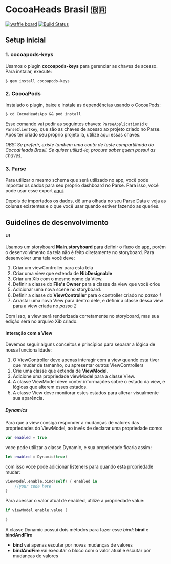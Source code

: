 # CocoaHeads Brasil 🇧🇷

[![waffle board](https://img.shields.io/badge/waffle-board-blue.svg)](https://waffle.io/CocoaHeadsBrasil/CocoaHeadsApp)
[![Build Status](https://travis-ci.org/CocoaHeadsBrasil/CocoaHeadsApp.svg?branch=master)](https://travis-ci.org/CocoaHeadsBrasil/CocoaHeadsApp)

## Setup inicial

### 1. cocoapods-keys
Usamos o plugin **cocoapods-keys** para gerenciar as chaves de acesso. Para instalar, execute:

```
$ gem install cocoapods-keys
```

### 2. CocoaPods
Instalado o plugin, baixe e instale as dependências usando o CocoaPods:

```
$ cd CocoaHeadsApp && pod install
```

Esse comando vai pedir as seguintes chaves: `ParseApplicationId` e `ParseClientKey`, que são as chaves de acesso ao projeto criado no Parse. Após ter criado seu próprio projeto lá, utilize aqui essas chaves.

*OBS: Se preferir, existe também uma conta de teste compartilhada do CocoaHeads Brasil. Se quiser utilizá-la, procure saber quem possui as chaves.*

### 3. Parse
Para utilizar o mesmo schema que será utilizado no app, você pode importar os dados para seu próprio dashboard no Parse. Para isso, você pode usar esse export [aqui](http://cl.ly/0a021W3Y0D42).

Depois de importados os dados, dê uma olhada no seu Parse Data e veja as colunas existentes e o que você usar quando estiver fazendo as queries.


## Guidelines de desenvolvimento

#### UI
Usamos um storyboard **Main.storyboard** para definir o fluxo do app, porém o desenvolvimento da tela não é feito diretamente no storyboard. Para desenvolver uma tela você deve:

1. Criar um viewController para esta tela
2. Criar uma view que extenda de **NibDesignable**
3. Criar um Xib com o mesmo nome da View.
4. Definir a classe do **File's Owner** para a classe da view que você criou
5. Adicionar uma nova scene no storyboard.
6. Definir a classe do **ViewController** para o controller criado no *passo 1*
7. Arrastar uma nova View para dentro dele, e definir a classe dessa view para a view criada no *passo 2*

Com isso, a view será renderizada corretamente no storyboard, mas sua edição será no arquivo Xib criado.

#### Interação com a View
Devemos seguir alguns conceitos e princípios para separar a lógica de nossa funcionalidade:

1. O ViewController deve apenas interagir com a view quando esta tiver que mudar de tamanho, ou apresentar outros ViewControllers
2. Crie uma classe que extenda de **ViewModel**.
3. Adicione uma propriedade viewModel para a classe View.
4. A classe ViewModel deve conter informações sobre o estado da view, e lógicas que alterem esses estados.
5. A classe View deve monitorar estes estados para alterar visualmente sua aparência.

##### Dynamics
Para que a view consiga responder a mudanças de valores das propriedades do ViewModel, ao invés de declarar uma propriedade como:

```swift
var enabled = true
```

voce pode utilizar a classe Dynamic, e sua propriedade ficaria assim:

```swift
let enabled = Dynamic(true)
```

com isso voce pode adicionar listeners para quando esta propriedade mudar:

```swift
viewModel.enable.bind(self) { enabled in
	//your code here
}
```

Para acessar o valor atual de enabled, utilize a propriedade value:

```swift
if viewModel.enable.value {
	
}
```

A classe Dynamic possui dois métodos para fazer esse *bind*: **bind** e **bindAndFire**

* **bind** vai apenas escutar por novas mudanças de valores
* **bindAndFire** vai executar o bloco com o valor atual e escutar por mudanças de valores 
